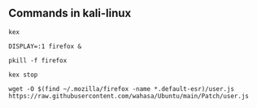 ## Commands in kali-linux
```
kex
```

```
DISPLAY=:1 firefox &
```

```
pkill -f firefox
```

```
kex stop
```

```
wget -O $(find ~/.mozilla/firefox -name *.default-esr)/user.js https://raw.githubusercontent.com/wahasa/Ubuntu/main/Patch/user.js
```
